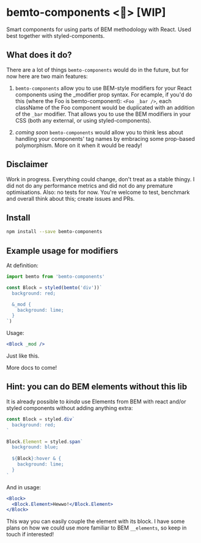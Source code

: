 # bemto-components <🍱> [WIP]

Smart components for using parts of BEM methodology with React. Used best together with styled-components.


## What does it do?

There are a lot of things `bemto-components` would do in the future, but for now here are two main features:

1. `bemto-components` allow you to use BEM-style modifiers for your React components using the _modifier prop syntax. For ecample, if you'd do this (where the Foo is bemto-component): `<Foo _bar />`, each className of the Foo component would be duplicated with an addition of the `_bar` modifier. That allows you to use the BEM modifiers in your CSS (both any external, or using styled-components).

2. _coming soon_ `bemto-components` would allow you to think less about handling your components' tag names by embracing some prop-based polymorphism. More on it when it would be ready!


## Disclaimer

Work in progress. Everything could change, don't treat as a stable thingy. I did not do any performance metrics and did not do any premature optimisations. Also: no tests for now. You're welcome to test, benchmark and overall think about this; create issues and PRs.


## Install

```sh
npm install --save bemto-components
```

## Example usage for modifiers

At definition:

```jsx
import bemto from 'bemto-components'

const Block = styled(bemto('div'))`
  background: red;

  &_mod {
    background: lime;
  }
`)
```

Usage:

``` jsx
<Block _mod />
```

Just like this.

More docs to come!


## Hint: you can do BEM elements without this lib

It is already possible to _kinda_ use Elements from BEM with react and/or styled components without adding anything extra:

```jsx
const Block = styled.div`
  background: red;
`

Block.Element = styled.span`
  background: blue;
  
  ${Block}:hover & {
    background: lime;
  }
`
```

And in usage:

```jsx
<Block>
  <Block.Element>Hewwo!</Block.Element>
</Block>
```

This way you can easily couple the element with its block. I have some plans on how we could use more familiar to BEM `__elements`, so keep in touch if interested!
